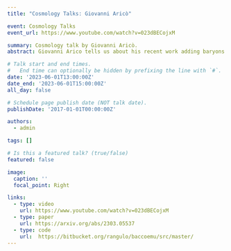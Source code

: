 ```yaml
---
title: "Cosmology Talks: Giovanni Aricò"

event: Cosmology Talks
event_url: https://www.youtube.com/watch?v=023dBECojxM

summary: Cosmology talk by Giovanni Aricò.
abstract: Giovanni Arico tells us about his recent work adding baryons to the modelling of Dark Energy Survey cosmic shear analysis. By adding baryonic modelling he and collaborators are able to use all of the DES data. The cosmological constraints don't tighten a lot, because although a lot of data is added, the baryonic effects are largely degenerate with cosmology. However, they are able to obtain a clear lower bound on one of the baryonic parameters, which parameterises the typical halo mass that has ejected 50% of its gas. Their results are 1.4σ different the DES' own cosmic shear analysis, and therefore their S₈ measurement is not in tension with Planck. This isn't mainly due top the baryons though, so there is no clear story that "baryons are responsible for the S₈ tension". Instead the difference comes roughly half from the methods to include non-linear clustering and half from intrinsic alignment modelling. This isn't a death knell for the S₈ tension in any case because DES cosmic shear alone wasn't in very large tension with Planck, and many other measurements are - however it does highlight how a number of assumptions, each on their own small enough to perhaps not worry about, can ultimately add up to something more substantial. The future is bright as, with appropriate modelling, the "baryonification" methods used here can be used for all the other large scale structure measurements out there. Also, if the baryon parameters are constrained with additional data sets (tSZ, kSZ, X-ray temperature, stellar mass function, etc) then the degeneracies with cosmological parameters can be broken, allowing full constraining power from these small scales.

# Talk start and end times.
#   End time can optionally be hidden by prefixing the line with `#`.
date: '2023-06-01T13:00:00Z'
date_end: '2023-06-01T15:00:00Z'
all_day: false

# Schedule page publish date (NOT talk date).
publishDate: '2017-01-01T00:00:00Z'

authors:
  - admin

tags: []

# Is this a featured talk? (true/false)
featured: false

image:
  caption: ''
  focal_point: Right

links:
  - type: video
    url: https://www.youtube.com/watch?v=023dBECojxM
  - type: paper
    url: https://arxiv.org/abs/2303.05537
  - type: code
    url:  https://bitbucket.org/rangulo/baccoemu/src/master/
---
```

